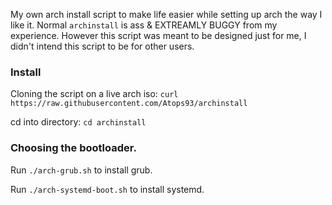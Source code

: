 My own arch install script to make life easier while setting up arch the way I like it. Normal `archinstall` is ass & EXTREAMLY BUGGY from my experience. However this script was meant to be designed just for me, I didn't intend this script to be for other users.

### Install
Cloning the script on a live arch iso: `curl https://raw.githubusercontent.com/Atops93/archinstall`

cd into directory:
`cd archinstall`

### Choosing the bootloader.
Run `./arch-grub.sh` to install grub.

Run `./arch-systemd-boot.sh` to install systemd.
